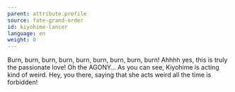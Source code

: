 ```yaml
---
parent: attribute.profile
source: fate-grand-order
id: kiyohime-lancer
language: en
weight: 0
---
```


Burn, burn, burn, burn, burn, burn, burn, burn, burn! Ahhhh yes, this is truly the passionate love! Oh the AGONY… As you can see, Kiyohime is acting kind of weird. Hey, you there, saying that she acts weird all the time is forbidden!
